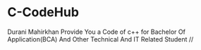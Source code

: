 # C-CodeHub
Durani Mahirkhan Provide You a Code of c++ for Bachelor Of Application(BCA) And Other Technical And IT Related Student //
